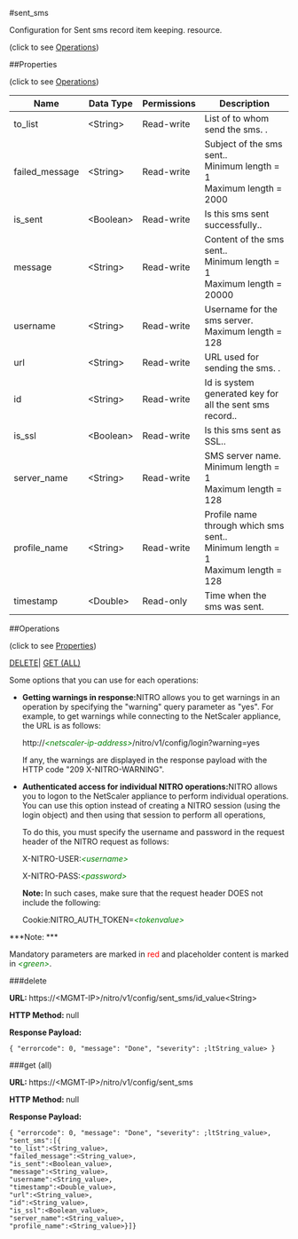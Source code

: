 #sent_sms



Configuration for Sent sms record item keeping. resource.

<span>(click to see [Operations](#operations))</span>



##Properties 

<span>(click to see [Operations](#operations))</span>





<table><thead><tr><th>Name</th><th>Data Type</th><th>Permissions</th><th>Description</th></tr></thead><tbody><tr><td>to_list</td><td>&lt;String></td><td>Read-write</td><td>List of to whom send the sms. .</td></tr><tr><td>failed_message</td><td>&lt;String></td><td>Read-write</td><td>Subject of the sms sent..<br>Minimum length = 1<br>Maximum length = 2000</td></tr><tr><td>is_sent</td><td>&lt;Boolean></td><td>Read-write</td><td>Is this sms sent successfully..</td></tr><tr><td>message</td><td>&lt;String></td><td>Read-write</td><td>Content of the sms sent..<br>Minimum length = 1<br>Maximum length = 20000</td></tr><tr><td>username</td><td>&lt;String></td><td>Read-write</td><td>Username for the sms server.<br>Maximum length = 128</td></tr><tr><td>url</td><td>&lt;String></td><td>Read-write</td><td>URL used for sending the sms. .</td></tr><tr><td>id</td><td>&lt;String></td><td>Read-write</td><td>Id is system generated key for all the sent sms record..</td></tr><tr><td>is_ssl</td><td>&lt;Boolean></td><td>Read-write</td><td>Is this sms sent as SSL..</td></tr><tr><td>server_name</td><td>&lt;String></td><td>Read-write</td><td>SMS server name.<br>Minimum length = 1<br>Maximum length = 128</td></tr><tr><td>profile_name</td><td>&lt;String></td><td>Read-write</td><td>Profile name through which sms sent..<br>Minimum length = 1<br>Maximum length = 128</td></tr><tr><td>timestamp</td><td>&lt;Double></td><td>Read-only</td><td>Time when the sms was sent.</td></tr></tbody></table>

##Operations 

<span>(click to see [Properties](#properties))</span>





[DELETE](#delete)| [GET (ALL)](#get-all)





Some options that you can use for each operations:

<ul><li><p><b>Getting warnings in response:</b>NITRO allows you to get warnings in an operation by specifying the "warning" query parameter as "yes". For example, to get warnings while connecting to the NetScaler appliance, the URL is as follows:</p><p>http://<span style="color:green;font-style:italic;">&lt;netscaler-ip-address&gt;</span>/nitro/v1/config/login?warning=yes</p><p>If any, the warnings are displayed in the response payload with the HTTP code "209 X-NITRO-WARNING".</p></li><li><p><b>Authenticated access for individual NITRO operations:</b>NITRO allows you to logon to the NetScaler appliance to perform individual operations. You can use this option instead of creating a NITRO session (using the login object) and then using that session to perform all operations,</p><p>To do this, you must specify the username and password in the request header of the NITRO request as follows:</p><p>X-NITRO-USER:<span style="color:green;font-style:italic;">&lt;username&gt;</span></p><p>X-NITRO-PASS:<span style="color:green;font-style:italic;">&lt;password&gt;</span></p><p><b>Note: </b>In such cases, make sure that the request header DOES not include the following:</p><p>Cookie:NITRO_AUTH_TOKEN=<span style="color:green;font-style:italic;">&lt;tokenvalue&gt;</span></p></li></ul>







***Note: *** 

Mandatory parameters are marked in <span style="color:#FF0000;">red</span> and placeholder content is marked in <span style="color:green;font-style:italic">&lt;green&gt;</span>.



###delete







<b>URL: </b>https://&lt;MGMT-IP&gt;/nitro/v1/config/sent_sms/id_value&lt;String&gt;

<b>HTTP Method: </b>null

<b>Response Payload: </b>
```
{ "errorcode": 0, "message": "Done", "severity": ;ltString_value> }
```







###get (all)







<b>URL: </b>https://&lt;MGMT-IP&gt;/nitro/v1/config/sent_sms

<b>HTTP Method: </b>null

<b>Response Payload: </b>
```
{ "errorcode": 0, "message": "Done", "severity": ;ltString_value>, "sent_sms":[{
"to_list":<String_value>,
"failed_message":<String_value>,
"is_sent":<Boolean_value>,
"message":<String_value>,
"username":<String_value>,
"timestamp":<Double_value>,
"url":<String_value>,
"id":<String_value>,
"is_ssl":<Boolean_value>,
"server_name":<String_value>,
"profile_name":<String_value>}]}
```







